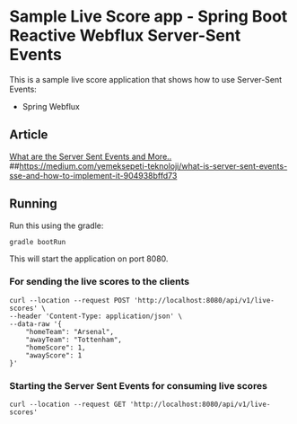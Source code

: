 # Sample Live Score app - Spring Boot Reactive Webflux Server-Sent Events

This is a sample live score application that shows how to use Server-Sent Events:
- Spring Webflux

## Article
[What are the Server Sent Events and More..](https://gokhana.medium.com)
##https://medium.com/yemeksepeti-teknoloji/what-is-server-sent-events-sse-and-how-to-implement-it-904938bffd73 

## Running

Run this using the gradle:

```
gradle bootRun
```

This will start the application on port 8080.

### For sending the live scores to the clients
```  
curl --location --request POST 'http://localhost:8080/api/v1/live-scores' \
--header 'Content-Type: application/json' \
--data-raw '{
    "homeTeam": "Arsenal",
    "awayTeam": "Tottenham",
    "homeScore": 1,
    "awayScore": 1
}' 
```

### Starting the Server Sent Events for consuming live scores
```
curl --location --request GET 'http://localhost:8080/api/v1/live-scores'
```
